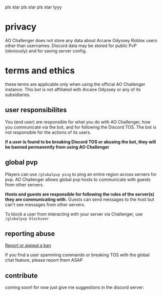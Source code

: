 pls star pls star pls star tyyy


# privacy
AO Challenger does not store any data about Arcane Odyssey Roblox users other than usernames. Discord data may be stored for public PvP (obviously) and for saving server config.

# terms and ethics
these terms are applicable only when using the official AO Challenger instance.
This bot is not affiliated with Arcane Odyssey or any of its subsidiaries.

## user responsibilites
You (end user) are responsible for what you do with AO Challenger, how you communicate via the bot, and for following the Discord TOS. The bot is not responsible for the actions of its users.

**if a user is found to be breaking Discord TOS or abusing the bot, they will be banned permanently from using AO Challenger**

## global pvp
Players can use `/globalpvp ping` to ping an entire region across servers for pvp. AO Challenger allows global pvp hosts to communicate with guests from other servers. 

**Hosts and guests are responsible for following the rules of the server(s) they are communicating with.** Guests can send messages to the host but can't see messages from other servers. 

To block a user from interacting with your server via Challenger, use `/globalpvp blockuser`

## reporting abuse
[Report or appeal a ban](https://tally.so/r/3X6yqV)

If you find a user spamming commands or breaking TOS with the global chat feature, please report them ASAP

## contribute
coming soon! for now just give me suggestions in the discord server:


